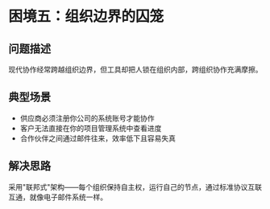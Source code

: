 # 困境五：组织边界的囚笼

## 问题描述

现代协作经常跨越组织边界，但工具却把人锁在组织内部，跨组织协作充满摩擦。

## 典型场景

- 供应商必须注册你公司的系统账号才能协作
- 客户无法直接在你的项目管理系统中查看进度
- 合作伙伴之间通过邮件往来，效率低下且容易失真

## 解决思路

采用"联邦式"架构——每个组织保持自主权，运行自己的节点，通过标准协议互联互通，就像电子邮件系统一样。
